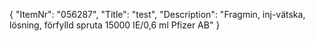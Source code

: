 {
  "ItemNr": "056287",
  "Title": "test",
  "Description": "Fragmin, inj-vätska, lösning, förfylld spruta 15000 IE/0,6 ml Pfizer AB"
}